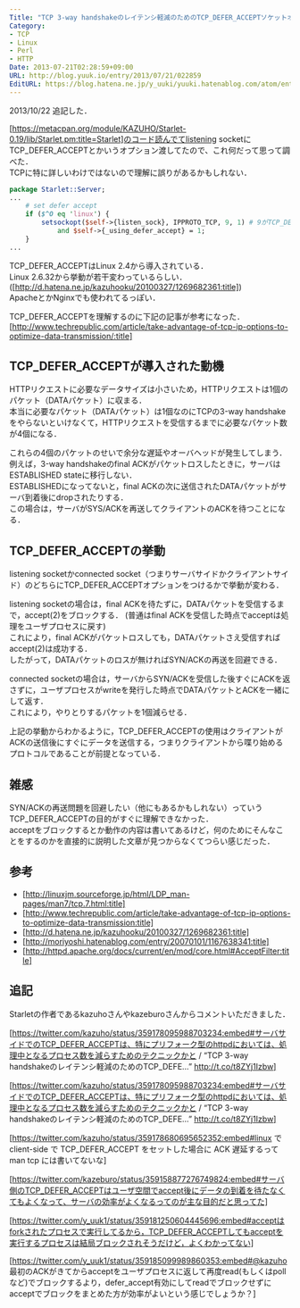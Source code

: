 ```yaml
---
Title: "TCP 3-way handshakeのレイテンシ軽減のためのTCP_DEFER_ACCEPTソケットオプション"
Category:
- TCP
- Linux
- Perl
- HTTP
Date: 2013-07-21T02:28:59+09:00
URL: http://blog.yuuk.io/entry/2013/07/21/022859
EditURL: https://blog.hatena.ne.jp/y_uuki/yuuki.hatenablog.com/atom/entry/11696248318755951751
---
```


2013/10/22 追記した．

[https://metacpan.org/module/KAZUHO/Starlet-0.19/lib/Starlet.pm:title=Starlet]のコード読んでてlistening socketにTCP_DEFER_ACCEPTとかいうオプション渡してたので、これ何だって思って調べた．  
TCPに特に詳しいわけではないので理解に誤りがあるかもしれない．  

```perl
package Starlet::Server;
...
    # set defer accept
    if ($^O eq 'linux') {
        setsockopt($self->{listen_sock}, IPPROTO_TCP, 9, 1) # 9がTCP_DEFER_ACCEPTを表す
            and $self->{_using_defer_accept} = 1;
    }
...
```

TCP_DEFER_ACCEPTはLinux 2.4から導入されている．  
Linux 2.6.32から挙動が若干変わっているらしい．
([http://d.hatena.ne.jp/kazuhooku/20100327/1269682361:title])  
ApacheとかNginxでも使われてるっぽい．  

TCP_DEFER_ACCEPTを理解するのに下記の記事が参考になった．  
[http://www.techrepublic.com/article/take-advantage-of-tcp-ip-options-to-optimize-data-transmission/:title]

## TCP_DEFER_ACCEPTが導入された動機

HTTPリクエストに必要なデータサイズは小さいため，HTTPリクエストは1個のパケット（DATAパケット）に収まる．  
本当に必要なパケット（DATAパケット）は1個なのにTCPの3-way handshakeをやらないといけなくて，HTTPリクエストを受信するまでに必要なパケット数が4個になる．  

これらの4個のパケットのせいで余分な遅延やオーバヘッドが発生してしまう．  
例えば，3-way handshakeのfinal ACKがパケットロスしたときに，サーバはESTABLISHED stateに移行しない．  
ESTABLISHEDになってないと，final ACKの次に送信されたDATAパケットがサーバ到着後にdropされたりする．  
この場合は，サーバがSYS/ACKを再送してクライアントのACKを待つことになる．  

## TCP_DEFER_ACCEPTの挙動

listening socketかconnected socket（つまりサーバサイドかクライアントサイド）のどちらにTCP_DEFER_ACCEPTオプションをつけるかで挙動が変わる．  

listening socketの場合は，final ACKを待たずに，DATAパケットを受信するまで，accept(2)をブロックする．
(普通はfinal ACKを受信した時点でacceptは処理をユーザプロセスに戻す)  
これにより，final ACKがパケットロスしても，DATAパケットさえ受信すればaccept(2)は成功する．  
したがって，DATAパケットのロスが無ければSYN/ACKの再送を回避できる．  

connected socketの場合は，サーバからSYN/ACKを受信した後すぐにACKを返さずに，ユーザプロセスがwriteを発行した時点でDATAパケットとACKを一緒にして返す．  
これにより，やりとりするパケットを1個減らせる．  

上記の挙動からわかるように，TCP_DEFER_ACCEPTの使用はクライアントがACKの送信後にすぐにデータを送信する，つまりクライアントから喋り始めるプロトコルであることが前提となっている．  

## 雑感

SYN/ACKの再送問題を回避したい（他にもあるかもしれない）っていうTCP_DEFER_ACCEPTの目的がすぐに理解できなかった．  
acceptをブロックするとか動作の内容は書いてあるけど，何のためにそんなことをするのかを直接的に説明した文章が見つからなくてつらい感じだった．  

## 参考

- [http://linuxjm.sourceforge.jp/html/LDP_man-pages/man7/tcp.7.html:title]
- [http://www.techrepublic.com/article/take-advantage-of-tcp-ip-options-to-optimize-data-transmission:title]
- [http://d.hatena.ne.jp/kazuhooku/20100327/1269682361:title]
- [http://moriyoshi.hatenablog.com/entry/20070101/1167638341:title]
- [http://httpd.apache.org/docs/current/en/mod/core.html#AcceptFilter:title]

## 追記

Starletの作者であるkazuhoさんやkazeburoさんからコメントいただきました．


[https://twitter.com/kazuho/status/359178095988703234:embed#サーバサイドでのTCP_DEFER_ACCEPTは、特にプリフォーク型のhttpdにおいては、処理中となるプロセス数を減らすためのテクニックかと / “TCP 3-way handshakeのレイテンシ軽減のためのTCP_DEFE…” http://t.co/t8ZYj1Izbw]


[https://twitter.com/kazuho/status/359178095988703234:embed#サーバサイドでのTCP_DEFER_ACCEPTは、特にプリフォーク型のhttpdにおいては、処理中となるプロセス数を減らすためのテクニックかと / “TCP 3-way handshakeのレイテンシ軽減のためのTCP_DEFE…” http://t.co/t8ZYj1Izbw]

[https://twitter.com/kazuho/status/359178680695652352:embed#linux で client-side で TCP_DEFER_ACCEPT をセットした場合に ACK 遅延するって man tcp には書いてないな]


[https://twitter.com/kazeburo/status/359158877276749824:embed#サーバ側のTCP_DEFER_ACCEPTはユーザ空間でaccept後にデータの到着を待たなくてもよくなって、サーバの効率がよくなるってのが主な目的だと思ってた]


[https://twitter.com/y_uuk1/status/359181250604445696:embed#acceptはforkされたプロセスで実行してるから，TCP_DEFER_ACCEPTしてもacceptを実行するプロセスは結局ブロックされそうだけど，よくわかってない]

[https://twitter.com/y_uuk1/status/359185099989860353:embed#@kazuho 最初のACKがきてからacceptをユーザプロセスに返して再度read(もしくはpollなど)でブロックするより，defer_accept有効にしてreadでブロックせずにacceptでブロックをまとめた方が効率がよいという感じでしょうか？]

